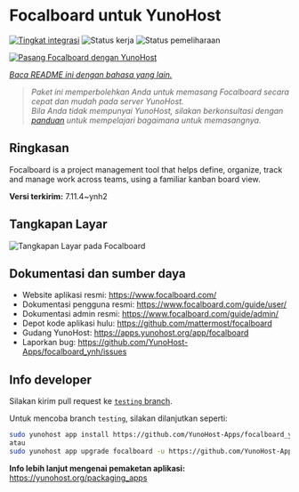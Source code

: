 <!--
N.B.: README ini dibuat secara otomatis oleh <https://github.com/YunoHost/apps/tree/master/tools/readme_generator>
Ini TIDAK boleh diedit dengan tangan.
-->

# Focalboard untuk YunoHost

[![Tingkat integrasi](https://dash.yunohost.org/integration/focalboard.svg)](https://ci-apps.yunohost.org/ci/apps/focalboard/) ![Status kerja](https://ci-apps.yunohost.org/ci/badges/focalboard.status.svg) ![Status pemeliharaan](https://ci-apps.yunohost.org/ci/badges/focalboard.maintain.svg)

[![Pasang Focalboard dengan YunoHost](https://install-app.yunohost.org/install-with-yunohost.svg)](https://install-app.yunohost.org/?app=focalboard)

*[Baca README ini dengan bahasa yang lain.](./ALL_README.md)*

> *Paket ini memperbolehkan Anda untuk memasang Focalboard secara cepat dan mudah pada server YunoHost.*  
> *Bila Anda tidak mempunyai YunoHost, silakan berkonsultasi dengan [panduan](https://yunohost.org/install) untuk mempelajari bagaimana untuk memasangnya.*

## Ringkasan

Focalboard is a project management tool that helps define, organize, track and manage work across teams, using a familiar kanban board view.


**Versi terkirim:** 7.11.4~ynh2

## Tangkapan Layar

![Tangkapan Layar pada Focalboard](./doc/screenshots/screenshot.jpg)

## Dokumentasi dan sumber daya

- Website aplikasi resmi: <https://www.focalboard.com/>
- Dokumentasi pengguna resmi: <https://www.focalboard.com/guide/user/>
- Dokumentasi admin resmi: <https://www.focalboard.com/guide/admin/>
- Depot kode aplikasi hulu: <https://github.com/mattermost/focalboard>
- Gudang YunoHost: <https://apps.yunohost.org/app/focalboard>
- Laporkan bug: <https://github.com/YunoHost-Apps/focalboard_ynh/issues>

## Info developer

Silakan kirim pull request ke [`testing` branch](https://github.com/YunoHost-Apps/focalboard_ynh/tree/testing).

Untuk mencoba branch `testing`, silakan dilanjutkan seperti:

```bash
sudo yunohost app install https://github.com/YunoHost-Apps/focalboard_ynh/tree/testing --debug
atau
sudo yunohost app upgrade focalboard -u https://github.com/YunoHost-Apps/focalboard_ynh/tree/testing --debug
```

**Info lebih lanjut mengenai pemaketan aplikasi:** <https://yunohost.org/packaging_apps>
